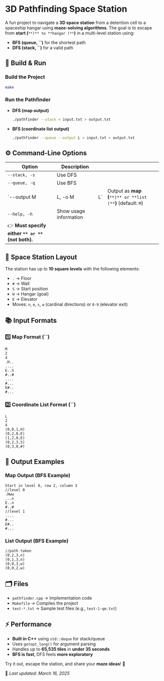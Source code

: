 # 3D Pathfinding Space Station

A fun project to navigate a **3D space station** from a detention cell to a spaceship hangar using **maze-solving algorithms**. The goal is to escape from **start (**``**)** to **hangar (**``**)** in a multi-level station using:

- **BFS (queue, **``**)** for the shortest path
- **DFS (stack, **``**)** for a valid path

## 🫠 Build & Run

### Build the Project

```sh
make
```

### Run the Pathfinder

- **DFS (map output)**
  ```sh
  ./pathfinder --stack < input.txt > output.txt
  ```
- **BFS (coordinate list output)**
  ```sh
  ./pathfinder --queue --output L < input.txt > output.txt
  ```

## ⚙️ Command-Line Options

| Option                                                  | Description            |     |                                                                |
| ------------------------------------------------------- | ---------------------- | --- | -------------------------------------------------------------- |
| `--stack, -s`                                           | Use DFS                |     |                                                                |
| `--queue, -q`                                           | Use BFS                |     |                                                                |
| \`--output M                                            | L, -o M                | L\` | Output as **map (**``**)** or **list (**``**)** (default: `M`) |
| `--help, -h`                                            | Show usage information |     |                                                                |
| 👉 **Must specify either **``** or **``** (not both).** |                        |     |                                                                |

## 🏢 Space Station Layout

The station has up to **10 square levels** with the following elements:

- `.` → Floor
- `#` → Wall
- `S` → Start position
- `H` → Hangar (goal)
- `E` → Elevator
- Moves: `n`, `e`, `s`, `w` (cardinal directions) or `0-9` (elevator exit)

## 📚 Input Formats

### **1️⃣ Map Format (**``**)**

```
M
2
4
.H..
....
E..S
#..#
....
#...
E#..
#...
```

### **2️⃣ Coordinate List Format (**``**)**

```
L
2
4
(0,0,1,H)
(0,2,0,E)
(1,2,0,E)
(0,2,3,S)
(0,3,0,#)
```

## 📄 Output Examples

### **Map Output (BFS Example)**

```
Start in level 0, row 2, column 3
//level 0
.Hww
...n
E..n
#..#
//level 1
....
#...
E#..
#...
```

### **List Output (BFS Example)**

```
//path taken
(0,2,3,n)
(0,1,3,n)
(0,0,3,w)
(0,0,2,w)
```

## 🗂 Files

- `pathfinder.cpp` → Implementation code
- `Makefile` → Compiles the project
- `test-*.txt` → Sample test files (e.g., `test-1-qm.txt`)

## ⚡ Performance

- **Built in C++** using `std::deque` for stack/queue
- Uses `getopt_long()` for argument parsing
- Handles up to **65,535 tiles** in **under 35 seconds**
- **BFS is fast**, DFS feels **more exploratory**

Try it out, escape the station, and share your **maze ideas**! 🚀

📅 *Last updated: March 16, 2025*


